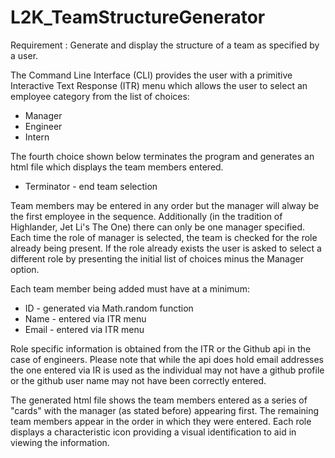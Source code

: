 # L2K_TeamStructureGenerator
Requirement : Generate and display the structure of a team as specified by a user.

The Command Line Interface (CLI) provides the user with a primitive Interactive Text Response (ITR) menu which allows the user to select an employee category from the list of choices:
*   Manager
*   Engineer
*   Intern

The fourth choice shown below terminates the program and generates an html file which displays the team members entered. 
*   Terminator - end team selection

Team members may be entered in any order but the manager will alway be the first employee in the sequence. Additionally (in the tradition of Highlander, Jet Li's The One) there can only be one manager specified. Each time the role of manager is selected, the team is checked for the role already being present. If the role already exists the user is asked to select a different role by presenting the initial list of choices minus the Manager option.

Each team member being added must have at a minimum:
*   ID - generated via Math.random function
*   Name - entered via ITR menu
*   Email - entered via ITR menu

Role specific information is obtained from the ITR or the Github api in the case of engineers. Please note that while the api does hold email addresses the one entered via IR is used as the individual may not have a github profile or the github user name may not have been correctly entered.

The generated html file shows the team members entered as a series of "cards" with the manager (as stated before) appearing first. The remaining team members appear in the order in which they were entered. Each role displays a characteristic icon providing a visual identification to aid in viewing the information.

